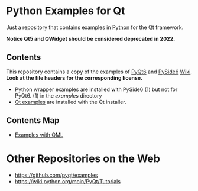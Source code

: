 # Python Examples for Qt

Just a repository that contains examples in [Python](https://www.python.org) for the
[Qt](https://www.qt.io) framework.

**Notice Qt5 and QWidget should be considered deprecated in 2022.**

## Contents

This repository contains a copy of the examples of
[PyQt6](https://riverbankcomputing.com/software/pyqt) and
[PySide6](https://doc.qt.io/qtforpython/examples/index.html)
[Wiki](https://wiki.qt.io/Qt_for_Python).  **Look at the file headers for the corresponding
license.**

* Python wrapper examples are installed with PySide6 (1) but not for PyQt6. (1) in the *examples* directory
* [Qt examples](https://doc.qt.io/qt-6/qtexamples.html) are installed with the Qt installer.

## Contents Map

* [Examples with QML](https://github.com/FabriceSalvaire/qt-python-examples/blob/main/qml-map.md)

# Other Repositories on the Web

* https://github.com/pyqt/examples
* https://wiki.python.org/moin/PyQt/Tutorials
